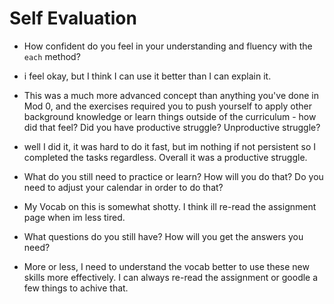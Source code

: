 # Self Evaluation

- How confident do you feel in your understanding and fluency with the `each` method?
* i feel okay, but I think I can use it better than I can explain it.
- This was a much more advanced concept than anything you've done in Mod 0, and the exercises required you to push yourself to apply other background knowledge or learn things outside of the curriculum - how did that feel? Did you have productive struggle? Unproductive struggle?
* well I did it, it was hard to do it fast, but im nothing if not persistent so I completed the tasks regardless. Overall it was a productive struggle.
- What do you still need to practice or learn? How will you do that? Do you need to adjust your calendar in order to do that?
* My Vocab on this is somewhat shotty. I think ill re-read the assignment page when im less tired.
- What questions do you still have? How will you get the answers you need?
* More or less, I need to understand the vocab better to use these new skills more effectively. I can always re-read the assignment or goodle a few things to achive that. 